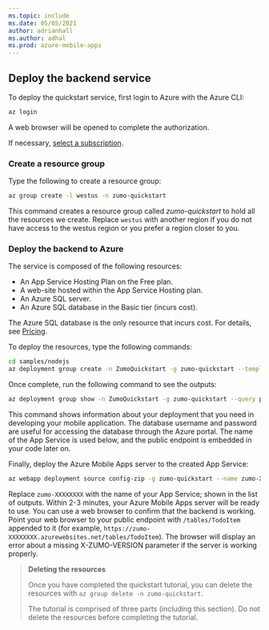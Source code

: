 ```yaml
---
ms.topic: include
ms.date: 05/05/2021
author: adrianhall
ms.author: adhal
ms.prod: azure-mobile-apps
---
```


## Deploy the backend service

To deploy the quickstart service, first login to Azure with the Azure CLI:

```bash
az login
```

A web browser will be opened to complete the authorization.

If necessary, [select a subscription](https://docs.microsoft.com/cli/azure/manage-azure-subscriptions-azure-cli).

### Create a resource group

Type the following to create a resource group:

```bash
az group create -l westus -n zumo-quickstart
```

This command creates a resource group called _zumo-quickstart_ to hold all the resources we create. Replace `westus` with another region if you do not have access to the westus region or you prefer a region closer to you.

### Deploy the backend to Azure

The service is composed of the following resources:

* An App Service Hosting Plan on the Free plan.
* A web-site hosted within the App Service Hosting plan.
* An Azure SQL server.
* An Azure SQL database in the Basic tier (incurs cost).

The Azure SQL database is the only resource that incurs cost.  For details, see [Pricing](https://azure.microsoft.com/pricing/details/sql-database/single/).

To deploy the resources, type the following commands:

```bash
cd samples/nodejs
az deployment group create -n ZumoQuickstart -g zumo-quickstart --template-file ./azuredeploy.json
```

Once complete, run the following command to see the outputs:

```bash
az deployment group show -n ZumoQuickstart -g zumo-quickstart --query properties.outputs
```

This command shows information about your deployment that you need in developing your mobile application.  The database username and password are useful for accessing the database through the Azure portal.  The name of the App Service is used below, and the public endpoint is embedded in your code later on.

Finally, deploy the Azure Mobile Apps server to the created App Service:

```bash
az webapp deployment source config-zip -g zumo-quickstart --name zumo-XXXXXXXX --src ./zumoserver.zip
```

Replace `zumo-XXXXXXXX` with the name of your App Service; shown in the list of outputs.  Within 2-3 minutes, your Azure Mobile Apps server will be ready to use.  You can use a web browser to confirm that the backend is working.  Point your web browser to your public endpoint with `/tables/TodoItem` appended to it (for example, `https://zumo-XXXXXXXX.azurewebsites.net/tables/TodoItem`).  The browser will display an error about a missing X-ZUMO-VERSION parameter if the server is working properly.

> **Deleting the resources**
>
> Once you have completed the quickstart tutorial, you can delete the resources with `az group delete -n zumo-quickstart`.
>
> The tutorial is comprised of three parts (including this section).  Do not delete the resources before completing the tutorial.
